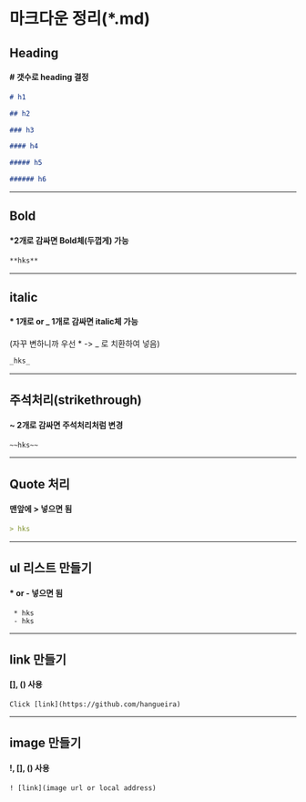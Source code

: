 # 마크다운 정리(\*.md)

## Heading

#### **#** 갯수로 heading 결정

```md
# h1

## h2

### h3

#### h4

##### h5

###### h6
```

---

## Bold

#### \*2개로 감싸면 Bold체(두껍게) 가능

```md
**hks**
```

---

## italic

#### \* 1개로 or \_ 1개로 감싸면 italic체 가능

(자꾸 변하니까 우선 \* -> \_ 로 치환하여 넣음)

```md
_hks_
```

---

## 주석처리(strikethrough)

#### ~ 2개로 감싸면 주석처리처럼 변경

```md
~~hks~~
```

---

## Quote 처리

#### 맨앞에 > 넣으면 됨

```md
> hks
```

---

## ul 리스트 만들기

#### \* or - 넣으면 됨

```mr
 * hks
 - hks
```

---

## link 만들기

#### [], () 사용

```mr
Click [link](https://github.com/hangueira)
```

---

## image 만들기

#### !, [], () 사용

```mr
! [link](image url or local address)
```
